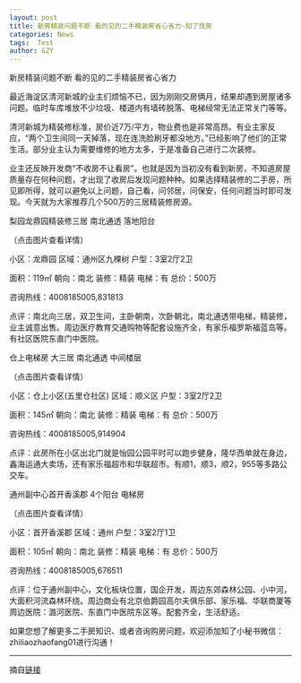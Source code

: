 ```yaml
---
layout: post
title: 新房精装问题不断 看的见的二手精装房省心省力-知了找房
categories: News
tags:  Test
author: GZY
---
```


新房精装问题不断 看的见的二手精装房省心省力

最近海淀区清河新城的业主们烦恼不已，因为刚刚交房俩月，结果却遇到房屋诸多问题。临时车库堆放不少垃圾、楼道内有墙砖脱落、电梯经常无法正常关门等等。

清河新城为精装修标准，房价近7万/平方，物业费也是非常高昂。有业主家反应，“两个卫生间同一天掉落，现在连洗脸刷牙都没地方。”已经影响了他们的正常生活。部分业主认为需要维修的地方太多，于是准备自己进行二次装修。

业主还反映开发商“不收房不让看房”。也就是因为当初没有看到新房，不知道房屋质量存在何种问题，才出现了收房后发现问题种种。如果选择精装修的二手房，所见即所得，就可以避免以上问题，自己看，问邻居，问保安，任何问题当时即可发现。今天就为大家推荐几个500万的三居精装修房源。

梨园龙鼎园精装修三居 南北通透 落地阳台

（点击图片查看详情）

小区：龙鼎园 区域：通州区九棵树 户型：3室2厅2卫

面积：119㎡ 朝向：南北 装修：精装 电梯：有 总价：500万

咨询热线：4008185005,831813

点评：南北向三居，双卫生间，主卧朝南，次卧朝北，南北通透带电梯，精装修，业主诚意出售。周边医疗教育交通购物等配套设施齐全，有家乐福罗斯福蓝岛等。有社区医院东直门中医院。

仓上电梯房 大三居 南北通透 中间楼层

（点击图片查看详情）

小区：仓上小区(五里仓社区) 区域：顺义区 户型：3室2厅2卫

面积：145㎡ 朝向：南北 装修：精装 电梯：有 总价：500万

咨询热线：4008185005,914904

点评：此房所在小区出北门就是怡园公园平时可以跑步健身，隆华西单就在身边，鑫海运通大卖场，还有家乐福超市和华联超市。有顺1，顺3，顺2，955等多路公交车。

通州副中心首开香溪郡 4个阳台 电梯房

（点击图片查看详情）

小区：首开香溪郡 区域：通州 户型：3室2厅1卫

面积：105㎡ 朝向：南北 装修：精装 电梯：有 总价：500万

咨询热线：4008185005,676511

点评：位于通州副中心，文化板块位置，国企开发，周边东郊森林公园、小中河，大面积河流森林环绕。周边商业有北京伯爵园高尔夫俱乐部、家乐福、华联商厦等周边医院：潞河医院、东直门中医院东区等。配套齐全，生活舒适。

如果您想了解更多二手房知识、或者咨询购房问题，欢迎添加知了小秘书微信：zhiliaozhaofang01进行沟通！

*****

摘自[链接](https://www.izhiliao.com/news/detail/51840687)